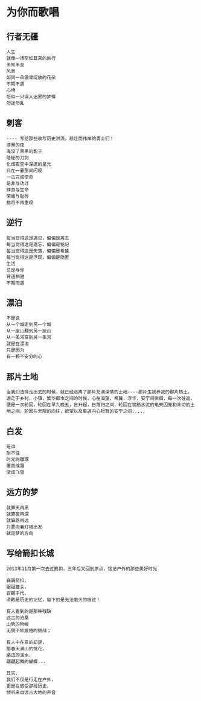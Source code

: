 # 为你而歌唱

## 行者无疆 
```
人生
就像一场突如其来的旅行
未知未至
风景
如同一朵傲骨绽放的花朵
不期不遇
心境
恰似一只误入迷雾的梦蝶
勿迷勿乱
```

## 刺客
```
---- 写给那些改写历史洪流，悲壮而伟岸的勇士们！
漆黑的夜
淹没了黑黑的影子
隐秘的刀剑
化成夜空中深邃的星光
只在一霎那间闪现
一击完成使命
是非与功过
鲜血与生命
荣耀与耻辱
都将不再重现
```

## 逆行
```
每当觉得这是遇见，偏偏是离去
每当觉得这是遗忘，偏偏是铭记
每当觉得这是失落，偏偏是希冀
每当觉得这是浮现，偏偏是隐匿
生活
总是与你
背道相驰
不期而遇
```

## 漂泊
```
不是说
从一个城走到另一个城
从一座山翻到另一座山
从一条河穿到另一条河
就是在漂泊
只是因为
有一颗不安分的心
```

## 那片土地

```
当我们选择走出去的时候，就已经远离了那片充满深情的土地----那片生我养我的那片热土，游走于乡村，小镇，繁华都市之间的时候，心在渴望，希冀，浮华，安宁间徘徊，每一次往返，便是一次轮回，轮回在早九晚五，日升起，日落归之间，轮回在钢筋水泥的龟壳囚笼和亲切的土地之间，轮回在无限的向往，欲望以及重返内心短暂的安宁之间.....
```

## 白发

```
是谁
耐不住
时光的雕琢
覆首成霜
渐成飞雪
```

## 远方的梦

```
就算天再黑
就算夜再深
就算路再远 
只要向着灯塔出发
就是梦的方向
```

## 写给箭扣长城

```
2013年11月第一次去过箭扣，三年后又回到原点，铭记户外的那些美好时光

巍巍箭扣，
踞踞雄关，
百朝千代，
消散是历史的记忆，留下的是无法磨灭的痕迹！

有人看到的是那种残缺
远古的沧桑
山势的险峻
无畏不知疲倦的挑战；

有人中在意的却是，
那春天满山的桃花，
路边的溪水，
翩翩起舞的蝴蝶...

其实，
我们不仅是行走在户外，
更是在感受那段历史，
倾听来自远古大地的声音
```
